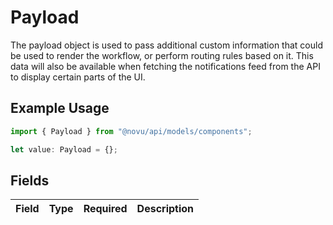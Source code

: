 # Payload

The payload object is used to pass additional custom information that could be used to render the workflow, or perform routing rules based on it. 
      This data will also be available when fetching the notifications feed from the API to display certain parts of the UI.

## Example Usage

```typescript
import { Payload } from "@novu/api/models/components";

let value: Payload = {};
```

## Fields

| Field       | Type        | Required    | Description |
| ----------- | ----------- | ----------- | ----------- |